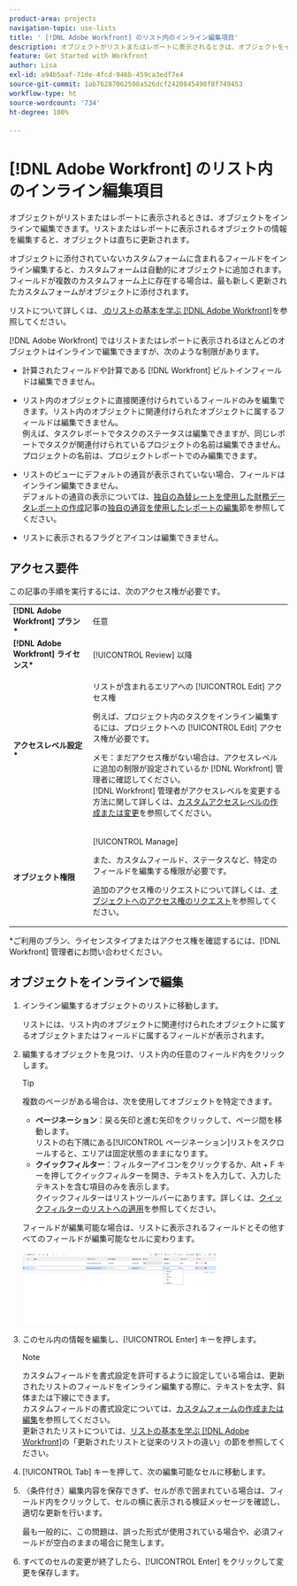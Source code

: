 ```yaml
---
product-area: projects
navigation-topic: use-lists
title: ' [!DNL Adobe Workfront] のリスト内のインライン編集項目'
description: オブジェクトがリストまたはレポートに表示されるときは、オブジェクトをインラインで編集できます。リストまたはレポートに表示されるオブジェクトの情報を編集すると、オブジェクトは直ちに更新されます。
feature: Get Started with Workfront
author: Lisa
exl-id: a94b5aaf-71de-4fcd-946b-459ca3edf7e4
source-git-commit: 1ab76287062598a526dcf2420845498f8f749453
workflow-type: ht
source-wordcount: '734'
ht-degree: 100%

---
```


# [!DNL Adobe Workfront] のリスト内のインライン編集項目

オブジェクトがリストまたはレポートに表示されるときは、オブジェクトをインラインで編集できます。リストまたはレポートに表示されるオブジェクトの情報を編集すると、オブジェクトは直ちに更新されます。

オブジェクトに添付されていないカスタムフォームに含まれるフィールドをインライン編集すると、カスタムフォームは自動的にオブジェクトに追加されます。フィールドが複数のカスタムフォーム上に存在する場合は、最も新しく更新されたカスタムフォームがオブジェクトに添付されます。

リストについて詳しくは、[ のリストの基本を学ぶ [!DNL Adobe Workfront]](../../../workfront-basics/navigate-workfront/use-lists/view-items-in-a-list.md)を参照してください。

[!DNL Adobe Workfront] ではリストまたはレポートに表示されるほとんどのオブジェクトはインラインで編集できますが、次のような制限があります。

* 計算されたフィールドや計算である [!DNL Workfront] ビルトインフィールドは編集できません。
* リスト内のオブジェクトに直接関連付けられているフィールドのみを編集できます。リスト内のオブジェクトに関連付けられたオブジェクトに属するフィールドは編集できません。\
   例えば、タスクレポートでタスクのステータスは編集できますが、同じレポートでタスクが関連付けられているプロジェクトの名前は編集できません。プロジェクトの名前は、プロジェクトレポートでのみ編集できます。
* リストのビューにデフォルトの通貨が表示されていない場合、フィールドはインライン編集できません。\
   デフォルトの通貨の表示については、[独自の為替レートを使用した財務データレポートの作成](../../../reports-and-dashboards/reports/creating-and-managing-reports/create-financial-data-reports-unique-exchange-rates.md)記事の[独自の通貨を使用したレポートの編集](../../../reports-and-dashboards/reports/creating-and-managing-reports/create-financial-data-reports-unique-exchange-rates.md#editing-reports-with-unique-currencies)節を参照してください。

* リストに表示されるフラグとアイコンは編集できません。

## アクセス要件

この記事の手順を実行するには、次のアクセス権が必要です。

<table style="table-layout:auto"> 
 <col> 
 <col> 
 <tbody> 
  <tr> 
   <td role="rowheader"><strong>[!DNL Adobe Workfront] プラン*</strong></td> 
   <td> <p>任意</p> </td> 
  </tr> 
  <tr> 
   <td role="rowheader"><strong>[!DNL Adobe Workfront] ライセンス*</strong></td> 
   <td> <p>[!UICONTROL Review] 以降</p> </td> 
  </tr> 
  <tr> 
   <td role="rowheader"><strong>アクセスレベル設定*</strong></td> 
   <td> <p>リストが含まれるエリアへの [!UICONTROL Edit] アクセス権</p> <p>例えば、プロジェクト内のタスクをインライン編集するには、プロジェクトへの [!UICONTROL Edit] アクセス権が必要です。</p> <p>メモ：まだアクセス権がない場合は、アクセスレベルに追加の制限が設定されているか [!DNL Workfront] 管理者に確認してください。<br>[!DNL Workfront] 管理者がアクセスレベルを変更する方法に関して詳しくは、<a href="../../../administration-and-setup/add-users/configure-and-grant-access/create-modify-access-levels.md" class="MCXref xref">カスタムアクセスレベルの作成または変更</a>を参照してください。</p> </td> 
  </tr> 
  <tr> 
   <td role="rowheader"><strong>オブジェクト権限</strong></td> 
   <td> <p>[!UICONTROL Manage]</p> <p>また、カスタムフィールド、ステータスなど、特定のフィールドを編集する権限が必要です。</p> <p>追加のアクセス権のリクエストについて詳しくは、<a href="../../../workfront-basics/grant-and-request-access-to-objects/request-access.md" class="MCXref xref">オブジェクトへのアクセス権のリクエスト</a>を参照してください。</p> </td> 
  </tr> 
 </tbody> 
</table>

&#42;ご利用のプラン、ライセンスタイプまたはアクセス権を確認するには、[!DNL Workfront] 管理者にお問い合わせください。

## オブジェクトをインラインで編集

1. インライン編集するオブジェクトのリストに移動します。

   リストには、リスト内のオブジェクトに関連付けられたオブジェクトに属するオブジェクトまたはフィールドに属するフィールドが表示されます。

1. 編集するオブジェクトを見つけ、リスト内の任意のフィールド内をクリックします。

   >[!TIP]
   >
   >複数のページがある場合は、次を使用してオブジェクトを特定できます。
   >
   >   
   >   
   >   * **ページネーション**：戻る矢印と進む矢印をクリックして、ページ間を移動します。\
   >     リストの右下隅にある[!UICONTROL ページネーション]リストをスクロールすると、エリアは固定状態のままになります。
   >   * **クイックフィルター**：フィルターアイコンをクリックするか、Alt + F キーを押してクイックフィルターを開き、テキストを入力して、入力したテキストを含む項目のみを表示します。\
   >     クイックフィルターはリストツールバーにあります。詳しくは、[クイックフィルターのリストへの適用](../../../workfront-basics/navigate-workfront/use-lists/apply-quick-filter-list.md)を参照してください。


   フィールドが編集可能な場合は、リストに表示されるフィールドとその他すべてのフィールドが編集可能なセルに変わります。

   ![](assets/nwe-editable-cells-350x131.png)

1. このセル内の情報を編集し、[!UICONTROL Enter] キーを押します。

   >[!NOTE]
   >
   >カスタムフィールドを書式設定を許可するように設定している場合は、更新されたリストのフィールドをインライン編集する際に、テキストを太字、斜体または下線にできます。\
   >カスタムフィールドの書式設定については、[カスタムフォームの作成または編集](../../../administration-and-setup/customize-workfront/create-manage-custom-forms/create-or-edit-a-custom-form.md)を参照してください。\
   >更新されたリストについては、[リストの基本を学ぶ [!DNL Adobe Workfront]](../../../workfront-basics/navigate-workfront/use-lists/view-items-in-a-list.md)の「更新されたリストと従来のリストの違い」の節を参照してください。

1. [!UICONTROL Tab] キーを押して、次の編集可能なセルに移動します。
1. （条件付き）編集内容を保存できず、セルが赤で囲まれている場合は、フィールド内をクリックして、セルの横に表示される検証メッセージを確認し、適切な更新を行います。

   最も一般的に、この問題は、誤った形式が使用されている場合や、必須フィールドが空白のままの場合に発生します。

1. すべてのセルの変更が終了したら、[!UICONTROL Enter] をクリックして変更を保存します。
